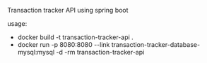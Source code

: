 Transaction tracker API using spring boot

usage:
* docker build -t transaction-tracker-api .
* docker run -p 8080:8080 --link transaction-tracker-database-mysql:mysql -d -rm transaction-tracker-api
